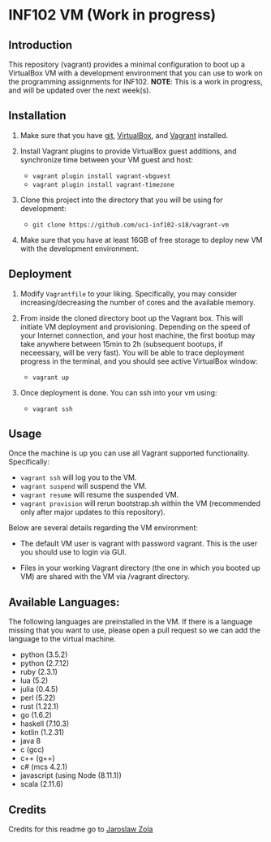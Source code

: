 # INF102 VM (Work in progress)

## Introduction
This repository (vagrant) provides a minimal configuration to boot up a VirtualBox VM with a development environment that you can use to work on the programming assignments for INF102. **NOTE**: This is a work in progress, and will be updated over the next week(s). 

## Installation

1. Make sure that you have [git](https://git-scm.com), [VirtualBox](https://www.virtualbox.org), and [Vagrant](https://www.vagrantup.com) installed.
2. Install Vagrant plugins to provide VirtualBox guest additions, and synchronize time between your VM guest and host:
	+ `vagrant plugin install vagrant-vbguest`
	+ `vagrant plugin install vagrant-timezone`
3. Clone this project into the directory that you will be using for development:
	+ `git clone https://github.com/uci-inf102-s18/vagrant-vm`

4. Make sure that you have at least 16GB of free storage to deploy new VM with the development environment.

## Deployment

1. Modify `Vagrantfile` to your liking. Specifically, you may consider increasing/decreasing the number of cores and the available memory.

2. From inside the cloned directory boot up the Vagrant box. This will initiate VM deployment and provisioning. Depending on the speed of your Internet connection, and your host machine, the first bootup may take anywhere between 15min to 2h (subsequent bootups, if neceessary, will be very fast). You will be able to trace deployment
progress in the terminal, and you should see active VirtualBox window:
	+ ```vagrant up```

3. Once deployment is done. You can ssh into your vm using:
	+ ```vagrant ssh```

## Usage

Once the machine is up you can use all Vagrant supported functionality. Specifically:

+ ```vagrant ssh``` will log you to the VM.
+ ```vagrant suspend``` will suspend the VM.
+ ```vagrant resume``` will resume the suspended VM.
+ ```vagrant provision``` will rerun bootstrap.sh within the VM (recommended only after major updates to this repository).

Below are several details regarding the VM environment:
+ The default VM user is vagrant with password vagrant. This is the user you should use to login via GUI.

+ Files in your working Vagrant directory (the one in which you booted up VM) are shared with the VM via /vagrant directory.

## Available Languages:
The following languages are preinstalled in the VM. If there is a language missing that you want to use, please open a pull request so we can add the language to the virtual machine. 

+ python (3.5.2)
+ python (2.7.12)
+ ruby (2.3.1)
+ lua (5.2)
+ julia (0.4.5)
+ perl (5.22)
+ rust (1.22.1)
+ go (1.6.2)
+ haskell (7.10.3)
+ kotlin (1.2.31)
+ java 8
+ c (gcc)
+ c++ (g++)
+ c# (mcs 4.2.1)
+ javascript (using Node (8.11.1))
+ scala (2.11.6)

## Credits
Credits for this readme go to [Jaroslaw Zola](https://gitlab.com/UBCSE250/vagrant/tree/master)
